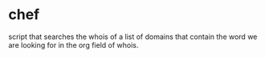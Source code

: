# chef
script that searches the whois of a list of domains that contain the word we are looking for in the org field of whois.
